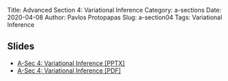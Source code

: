 Title: Advanced Section 4: Variational Inference
Category: a-sections
Date: 2020-04-08
Author: Pavlos Protopapas
Slug: a-section04
Tags: Variational Inference


## Slides
- [A-Sec 4: Variational Inference [PPTX]](presentation/Inference_AdvancedSection.pptx)
- [A-Sec 4: Variational Inference [PDF]](presentation/Inference_AdvancedSection.pdf)
